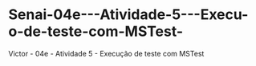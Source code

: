 # Senai-04e---Atividade-5---Execu-o-de-teste-com-MSTest-
Victor - 04e - Atividade 5 - Execução de teste com MSTest 
